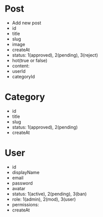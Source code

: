 # Post

- Add new post
- id
- title
- slug
- image
- createAt
- status: 1(approved), 2(pending), 3(reject)
- hot(true or false)
- content:
- userId
- categoryId

# Category

- id
- title
- slug
- status: 1(approved), 2(pending)
- createAt

# User

- id
- displayName
- email
- password
- avatar
- status: 1(active), 2(pending), 3(ban)
- role: 1(admin), 2(mod), 3(user)
- permissions:
- createAt
